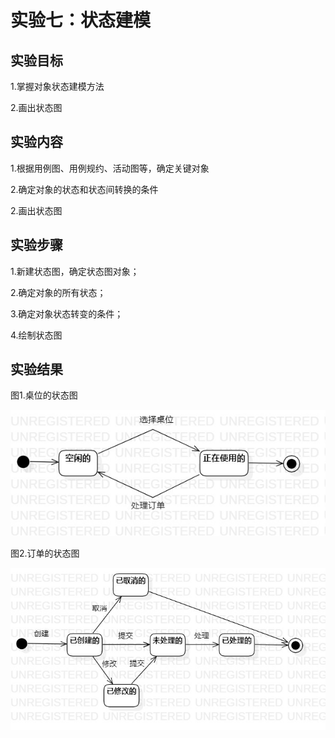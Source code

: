 # 实验七：状态建模

## 实验目标

1.掌握对象状态建模方法

2.画出状态图

## 实验内容

1.根据用例图、用例规约、活动图等，确定关键对象

2.确定对象的状态和状态间转换的条件

2.画出状态图

## 实验步骤

1.新建状态图，确定状态图对象；

2.确定对象的所有状态；

3.确定对象状态转变的条件；

4.绘制状态图

## 实验结果

图1.桌位的状态图

![桌位的状态图](./lab_7桌位状态图.jpg)

图2.订单的状态图

![订单的状态图](./lab_7订单状态图.jpg)

